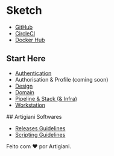# Sketch

 - [GitHub](https://github.com/rafaelfiume/sketch)
 - [CircleCI](https://app.circleci.com/pipelines/github/rafaelfiume/sketch)
 - [Docker Hub](https://hub.docker.com/repository/docker/rafaelfiume/sketch/general)


## Start Here

- [Authentication](docs/Auth.md)
- Authorisation & Profile (coming soon)
- [Design](docs/Design.md)
- [Domain](docs/Domain.md)
- [Pipeline & Stack (& Infra)](docs/Pipeline.md)
- [Workstation](docs/Workstation.md)


## Artigiani Softwares

 - [Releases Guidelines](docs/artigiani/Releases.md)
 - [Scripting Guidelines](docs/artigiani/Scripting)


Feito com ❤️ por Artigiani.
